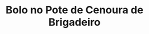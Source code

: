 ---
title: Bolo no Pote de Cenoura de Brigadeiro
description: 
category: Bolos
subcategory: Bolo no Pote
flavor: Cenoura de Brigadeiro
price: 15
---
